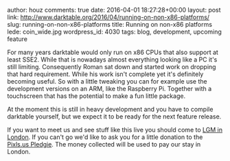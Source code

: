 author: houz
comments: true
date: 2016-04-01 18:27:28+00:00
layout: post
link: http://www.darktable.org/2016/04/running-on-non-x86-platforms/
slug: running-on-non-x86-platforms
title: Running on non-x86 platforms
lede: coin_wide.jpg
wordpress_id: 4030
tags: blog, development, upcoming feature

For many years darktable would only run on x86 CPUs that also support at least SSE2. While that is nowadays almost everything looking like a PC it's still limiting. Consequently Roman sat down and started work on dropping that hard requirement. While his work isn't complete yet it's definitely becoming useful. So with a little tweaking you can for example use the development versions on an ARM, like the Raspberry Pi. Together with a touchscreen that has the potential to make a fun little package.

At the moment this is still in heavy development and you have to compile darktable yourself, but we expect it to be ready for the next feature release.



If you want to meet us and see stuff like this live you should come to [LGM in London](https://libregraphicsmeeting.org/2016/). If you can't go we'd like to ask you for a little donation to the [Pixls.us Pledgie](https://pledgie.com/campaigns/30905). The money collected will be used to pay our stay in London.
